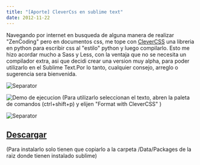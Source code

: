 ```yaml
---
title: "[Aporte] CleverCss en sublime text"
date: 2012-11-22
---
```

Navegando por internet en busqueda de alguna manera de realizar "ZenCoding" pero en documentos css, me tope con [CleverCSS](http://sandbox.pocoo.org/clevercss/) una libreria en python para escribir css al "estilo" python y luego compilarlo.
Esto me hizo acordar mucho a Sass y Less, con la ventaja que no se necesita un compilador extra, asi que decidi crear una version muy alpha, para poder utilizarlo en el Sublime Text.Por lo tanto, cualquier consejo, arreglo o sugerencia sera bienvenida.

![Separator](/static/imgs/aporte-clevercss-en-sublime-text/sep.png)

![Demo de ejecucion](/static/imgs/aporte-clevercss-en-sublime-text/demo.gif)
(Para utilizarlo seleccionan el texto, abren la paleta de comandos (ctrl+shift+p) y elijen "Format with CleverCSS" )


![Separator](/static/imgs/aporte-clevercss-en-sublime-text/sep.png)

## [Descargar](http://db.tt/CI6CuVJ6)
(Para instalarlo solo tienen que copiarlo a la carpeta /Data/Packages de la raiz donde tienen instalado sublime)
